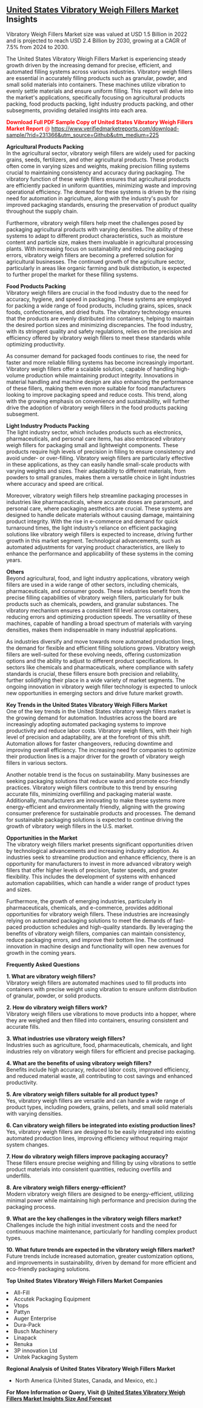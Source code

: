 <h2><a href="https://www.verifiedmarketreports.com/download-sample/?rid=231366&amp;utm_source=Github&amp;utm_medium=225" target="_blank">United States Vibratory Weigh Fillers Market</a> Insights</h2><p>Vibratory Weigh Fillers Market size was valued at USD 1.5 Billion in 2022 and is projected to reach USD 2.4 Billion by 2030, growing at a CAGR of 7.5% from 2024 to 2030.</p><p><p>The United States Vibratory Weigh Fillers Market is experiencing steady growth driven by the increasing demand for precise, efficient, and automated filling systems across various industries. Vibratory weigh fillers are essential in accurately filling products such as granular, powder, and small solid materials into containers. These machines utilize vibration to evenly settle materials and ensure uniform filling. This report will delve into the market's applications, specifically focusing on agricultural products packing, food products packing, light industry products packing, and other subsegments, providing detailed insights into each area.</p> <p><p><span class=""><span style="color: #ff0000;"><strong>Download Full PDF Sample Copy of United States Vibratory Weigh Fillers Market Report</strong> @ </span><a href="https://www.verifiedmarketreports.com/download-sample/?rid=231366&amp;utm_source=Github&amp;utm_medium=225" target="_blank">https://www.verifiedmarketreports.com/download-sample/?rid=231366&amp;utm_source=Github&amp;utm_medium=225</a></span></p></p> <p><strong>Agricultural Products Packing</strong><br>In the agricultural sector, vibratory weigh fillers are widely used for packing grains, seeds, fertilizers, and other agricultural products. These products often come in varying sizes and weights, making precision filling systems crucial to maintaining consistency and accuracy during packaging. The vibratory function of these weigh fillers ensures that agricultural products are efficiently packed in uniform quantities, minimizing waste and improving operational efficiency. The demand for these systems is driven by the rising need for automation in agriculture, along with the industry's push for improved packaging standards, ensuring the preservation of product quality throughout the supply chain.</p> <p>Furthermore, vibratory weigh fillers help meet the challenges posed by packaging agricultural products with varying densities. The ability of these systems to adapt to different product characteristics, such as moisture content and particle size, makes them invaluable in agricultural processing plants. With increasing focus on sustainability and reducing packaging errors, vibratory weigh fillers are becoming a preferred solution for agricultural businesses. The continued growth of the agriculture sector, particularly in areas like organic farming and bulk distribution, is expected to further propel the market for these filling systems.</p> <p><strong>Food Products Packing</strong><br>Vibratory weigh fillers are crucial in the food industry due to the need for accuracy, hygiene, and speed in packaging. These systems are employed for packing a wide range of food products, including grains, spices, snack foods, confectioneries, and dried fruits. The vibratory technology ensures that the products are evenly distributed into containers, helping to maintain the desired portion sizes and minimizing discrepancies. The food industry, with its stringent quality and safety regulations, relies on the precision and efficiency offered by vibratory weigh fillers to meet these standards while optimizing productivity.</p> <p>As consumer demand for packaged foods continues to rise, the need for faster and more reliable filling systems has become increasingly important. Vibratory weigh fillers offer a scalable solution, capable of handling high-volume production while maintaining product integrity. Innovations in material handling and machine design are also enhancing the performance of these fillers, making them even more suitable for food manufacturers looking to improve packaging speed and reduce costs. This trend, along with the growing emphasis on convenience and sustainability, will further drive the adoption of vibratory weigh fillers in the food products packing subsegment.</p> <p><strong>Light Industry Products Packing</strong><br>The light industry sector, which includes products such as electronics, pharmaceuticals, and personal care items, has also embraced vibratory weigh fillers for packaging small and lightweight components. These products require high levels of precision in filling to ensure consistency and avoid under- or over-filling. Vibratory weigh fillers are particularly effective in these applications, as they can easily handle small-scale products with varying weights and sizes. Their adaptability to different materials, from powders to small granules, makes them a versatile choice in light industries where accuracy and speed are critical.</p> <p>Moreover, vibratory weigh fillers help streamline packaging processes in industries like pharmaceuticals, where accurate doses are paramount, and personal care, where packaging aesthetics are crucial. These systems are designed to handle delicate materials without causing damage, maintaining product integrity. With the rise in e-commerce and demand for quick turnaround times, the light industry’s reliance on efficient packaging solutions like vibratory weigh fillers is expected to increase, driving further growth in this market segment. Technological advancements, such as automated adjustments for varying product characteristics, are likely to enhance the performance and applicability of these systems in the coming years.</p> <p><strong>Others</strong><br>Beyond agricultural, food, and light industry applications, vibratory weigh fillers are used in a wide range of other sectors, including chemicals, pharmaceuticals, and consumer goods. These industries benefit from the precise filling capabilities of vibratory weigh fillers, particularly for bulk products such as chemicals, powders, and granular substances. The vibratory mechanism ensures a consistent fill level across containers, reducing errors and optimizing production speeds. The versatility of these machines, capable of handling a broad spectrum of materials with varying densities, makes them indispensable in many industrial applications.</p> <p>As industries diversify and move towards more automated production lines, the demand for flexible and efficient filling solutions grows. Vibratory weigh fillers are well-suited for these evolving needs, offering customization options and the ability to adjust to different product specifications. In sectors like chemicals and pharmaceuticals, where compliance with safety standards is crucial, these fillers ensure both precision and reliability, further solidifying their place in a wide variety of market segments. The ongoing innovation in vibratory weigh filler technology is expected to unlock new opportunities in emerging sectors and drive future market growth.</p> <p><strong>Key Trends in the United States Vibratory Weigh Fillers Market</strong><br>One of the key trends in the United States vibratory weigh fillers market is the growing demand for automation. Industries across the board are increasingly adopting automated packaging systems to improve productivity and reduce labor costs. Vibratory weigh fillers, with their high level of precision and adaptability, are at the forefront of this shift. Automation allows for faster changeovers, reducing downtime and improving overall efficiency. The increasing need for companies to optimize their production lines is a major driver for the growth of vibratory weigh fillers in various sectors.</p> <p>Another notable trend is the focus on sustainability. Many businesses are seeking packaging solutions that reduce waste and promote eco-friendly practices. Vibratory weigh fillers contribute to this trend by ensuring accurate fills, minimizing overfilling and packaging material waste. Additionally, manufacturers are innovating to make these systems more energy-efficient and environmentally friendly, aligning with the growing consumer preference for sustainable products and processes. The demand for sustainable packaging solutions is expected to continue driving the growth of vibratory weigh fillers in the U.S. market.</p> <p><strong>Opportunities in the Market</strong><br>The vibratory weigh fillers market presents significant opportunities driven by technological advancements and increasing industry adoption. As industries seek to streamline production and enhance efficiency, there is an opportunity for manufacturers to invest in more advanced vibratory weigh fillers that offer higher levels of precision, faster speeds, and greater flexibility. This includes the development of systems with enhanced automation capabilities, which can handle a wider range of product types and sizes.</p> <p>Furthermore, the growth of emerging industries, particularly in pharmaceuticals, chemicals, and e-commerce, provides additional opportunities for vibratory weigh fillers. These industries are increasingly relying on automated packaging solutions to meet the demands of fast-paced production schedules and high-quality standards. By leveraging the benefits of vibratory weigh fillers, companies can maintain consistency, reduce packaging errors, and improve their bottom line. The continued innovation in machine design and functionality will open new avenues for growth in the coming years.</p> <p><strong>Frequently Asked Questions</strong></p> <p><strong>1. What are vibratory weigh fillers?</strong><br>Vibratory weigh fillers are automated machines used to fill products into containers with precise weight using vibration to ensure uniform distribution of granular, powder, or solid products.</p> <p><strong>2. How do vibratory weigh fillers work?</strong><br>Vibratory weigh fillers use vibrations to move products into a hopper, where they are weighed and then filled into containers, ensuring consistent and accurate fills.</p> <p><strong>3. What industries use vibratory weigh fillers?</strong><br>Industries such as agriculture, food, pharmaceuticals, chemicals, and light industries rely on vibratory weigh fillers for efficient and precise packaging.</p> <p><strong>4. What are the benefits of using vibratory weigh fillers?</strong><br>Benefits include high accuracy, reduced labor costs, improved efficiency, and reduced material waste, all contributing to cost savings and enhanced productivity.</p> <p><strong>5. Are vibratory weigh fillers suitable for all product types?</strong><br>Yes, vibratory weigh fillers are versatile and can handle a wide range of product types, including powders, grains, pellets, and small solid materials with varying densities.</p> <p><strong>6. Can vibratory weigh fillers be integrated into existing production lines?</strong><br>Yes, vibratory weigh fillers are designed to be easily integrated into existing automated production lines, improving efficiency without requiring major system changes.</p> <p><strong>7. How do vibratory weigh fillers improve packaging accuracy?</strong><br>These fillers ensure precise weighing and filling by using vibrations to settle product materials into consistent quantities, reducing overfills and underfills.</p> <p><strong>8. Are vibratory weigh fillers energy-efficient?</strong><br>Modern vibratory weigh fillers are designed to be energy-efficient, utilizing minimal power while maintaining high performance and precision during the packaging process.</p> <p><strong>9. What are the key challenges in the vibratory weigh fillers market?</strong><br>Challenges include the high initial investment costs and the need for continuous machine maintenance, particularly for handling complex product types.</p> <p><strong>10. What future trends are expected in the vibratory weigh fillers market?</strong><br>Future trends include increased automation, greater customization options, and improvements in sustainability, driven by demand for more efficient and eco-friendly packaging solutions.</p></p><p><strong>Top United States Vibratory Weigh Fillers Market Companies</strong></p><div data-test-id=""><p><li>All-Fill</li><li> Accutek Packaging Equipment</li><li> Vtops</li><li> Pattyn</li><li> Auger Enterprise</li><li> Dura-Pack</li><li> Busch Machinery</li><li> Linapack</li><li> Renuka</li><li> 3P innovation Ltd</li><li> Unitek Packaging System</li></p><div><strong>Regional Analysis of&nbsp;United States Vibratory Weigh Fillers Market</strong></div><ul><li dir="ltr"><p dir="ltr">North America&nbsp;(United States, Canada, and Mexico, etc.)</p></li></ul><p><strong>For More Information or Query, Visit @&nbsp;</strong><strong><a href="https://www.verifiedmarketreports.com/product/vibratory-weigh-fillers-market/?utm_source=Github&amp;utm_medium=225" target="_blank">United States Vibratory Weigh Fillers Market Insights Size And Forecast</a></strong></p></div>
